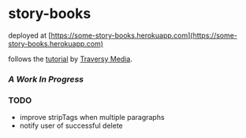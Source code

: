 # story-books

deployed at [https://some-story-books.herokuapp.com](https://some-story-books.herokuapp.com)

follows the [tutorial](https://www.youtube.com/watch?v=SBvmnHTQIPY) by [Traversy Media](https://www.youtube.com/channel/UC29ju8bIPH5as8OGnQzwJyA).

### *A Work In Progress*


### TODO

- improve stripTags when multiple paragraphs
- notify user of successful delete